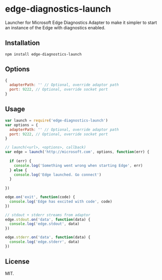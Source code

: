 # edge-diagnostics-launch
Launcher for Microsoft Edge Diagnostics Adapter to make it simpler to start an instance of the Edge with diagnostics enabled.

## Installation
`npm install edge-diagnostics-launch`

## Options
```javascript
{
  adapterPath: '' // Optional, override adaptor path
  port: 9222, // Optional, override socket port
}
```

## Usage

```javascript
var launch = require('edge-diagnostics-launch')
var options = {
  adapterPath: '' // Optional, override adaptor path
  port: 9222, // Optional, override socket port
}

// launch(<url>, <options>, callback)
var edge = launch('http://microsoft.com', options, function(err) {
  
  if (err) {
    console.log('Something went wrong when starting Edge', err)
  } else {
    console.log('Edge launched. Go connect')
  }
  
})

edge.on('exit', function(code) {
  console.log('Edge has excited with code', code)
})

// stdout + stderr streams from adaptor
edge.stdout.on('data', function(data) {
  console.log('edge.stdout', data)
})

edge.stderr.on('data', function(data) {
  console.log('edge.stderr', data)
})

```

## License

MIT.
